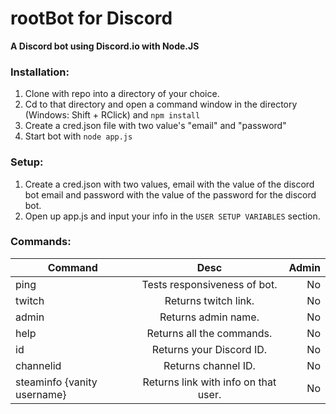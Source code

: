 rootBot for Discord
======
**A Discord bot using Discord.io with Node.JS**


### Installation:
1. Clone with repo into a directory of your choice.
2. Cd to that directory and open a command window in the directory (Windows: Shift + RClick) and ```npm install```
3. Create a cred.json file with two value's "email" and "password"
4. Start bot with ```node app.js```

### Setup:
1. Create a cred.json with two values, email with the value of the discord bot email and password with the value of the password for the discord bot.
2. Open up app.js and input your info in the ```USER SETUP VARIABLES``` section.

### Commands:

| Command       | Desc          | Admin |
| ------------- |:-------------:| -----:|
| ping         | Tests responsiveness of bot.|No|
| twitch       | Returns twitch link.|No|
| admin | Returns admin name.|No|
| help | Returns all the commands.|No|
| id | Returns your Discord ID. |No|
| channelid | Returns channel ID.|No|
| steaminfo {vanity username} | Returns link with info on that user.|No|



